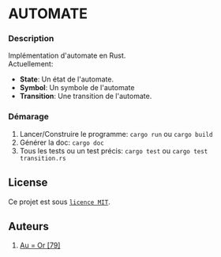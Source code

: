 # AUTOMATE

### Description
Implémentation d'automate en Rust.      
Actuellement:       
- **State**: Un état de l'automate.
- **Symbol**: Un symbole de l'automate
- **Transition**:  Une transition de l'automate.


### Démarage

1. Lancer/Construire le programme: `cargo run` ou `cargo build`
2. Générer la doc: `cargo doc`
3. Tous les tests ou un test précis: `cargo test` ou `cargo test transition.rs`

## License

Ce projet est sous [``licence MIT``](LICENSE).

## Auteurs

1. [Au = Or [79]](https://github.com/elamani-drawing)